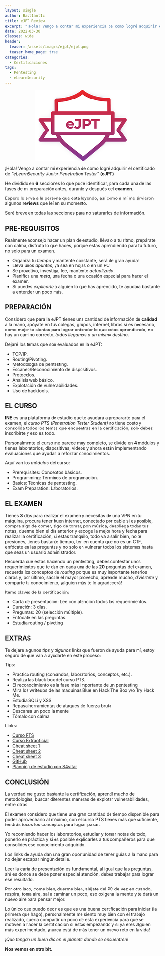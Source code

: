```yaml
---
layout: single
author: Bast1ant1c
title: eJPT Review
excerpt: "¡Hola! Vengo a contar mi experiencia de como logré adquirir el certificado de eLearnSecurity Junior Penetration Tester (eJPT)"
date: 2022-03-30
classes: wide
header:
  teaser: /assets/images/ejpt/ejpt.png
  teaser_home_page: true
categories:
  - Certificaciones
tags:
  - Pentesting
  - eLearnSecurity
---
```


<p align="center">
<img src="/assets/images/ejpt/ejpt.png">
</p>

¡Hola!
Vengo a contar mi experiencia de como logré adquirir el certificado de *"eLearnSecurity Junior Penetration Tester"* **(eJPT)**

He dividido en **6** secciones lo que pude identificar, para cada una de las fases de mi preparación antes, durante y después del **examen**.

Espero le sirva a la persona que está leyendo, así como a mí me sirvieron algunos **reviews** que leí en su momento.

Seré breve en todas las secciones para no saturarlos de información.

## PRE-REQUISITOS

Realmente aconsejo hacer un plan de estudio, llévalo a tu ritmo, prepárate con calma, disfruta lo que haces, porque estas aprendiendo para tu futuro, no solo para un examen.

* Organiza tu *tiempo* y mantente constante, será de gran ayuda!
* Lleva unos *apuntes*, ya sea en hojas o en un PC.
* Se proactivo, investiga, lee, mantente *actualizado*.
* Planifica una *meta*, una fecha o una ocasión especial para hacer el examen.
* Si puedes *explicarle* a alguien lo que has aprendido, te ayudara bastante a entender un poco más.

## PREPARACIÓN

Considero que para la eJPT tienes una cantidad de información de **calidad** a la mano, apóyate en tus colegas, grupos, internet, libros si es necesario, como mejor te sientas para lograr entender lo que estas aprendiendo, no hay un camino correcto, *todos llegamos a un mismo destino*.

Dejaré los temas que son evaluados en la eJPT:

* TCP/IP.
* Routing/Pivoting.
* Metodología de pentesting.
* Escaneo/Reconocimiento de dispositivos.
* Protocolos.
* Analisis web básico.
* Explotación de vulnerabilidades.
* Uso de hacktools.

## EL CURSO

**INE** es una plataforma de estudio que te ayudará a prepararte para el examen, el *curso PTS (Penetration Tester Student)* no tiene costo y consolida todos los temas que encuentras en la certificación, solo debes inscribirte y eso es todo.

Personalmente el curso me parece muy completo, se divide en **4** módulos y tienes laboratorios, diapositivas, videos y ahora están implementando evaluaciones que ayudan a reforzar conocimientos.

Aquí van los *módulos* del curso:

* Prerequisites: Conceptos básicos.
* Programming: Términos de programación.
* Basics: Técnicas de pentesting.
* Exam Preparation: Laboratorios.

## EL EXAMEN

Tienes **3** días para realizar el examen y necesitas de una VPN en tu máquina, procura tener buen internet, conectado por cable si es posible, compra algo de comer, algo de tomar, pon música, despliega todas tus notas, duerme bien el día anterior y escoge la mejor hora y fecha para realizar la certificación, si estas tranquilo, todo va a salir bien, no te presiones, tienes bastante tiempo, ten en cuenta que no es un CTF, enfócate en las preguntas y no solo en vulnerar todos los sistemas hasta que seas un usuario administrador. 

Recuerda que estás haciendo un pentesting, debes contestar unos requerimientos que te dan en cada una de las **20** preguntas del examen, recuerda los conceptos de *routing* porque es muy importante tenerlos claros y, por último, sácale el mayor provecho, aprende mucho, *diviértete* y comparte tu conocimiento, ¡alguien más te lo agradecerá!

Ítems claves de la certificación:

* Carta de presentación: Lee con atención todos los requerimientos.
* Duración: 3 días.
* Preguntas: 20 (selección múltiple).
* Enfócate en las preguntas.
* Estudia routing / pivoting

## EXTRAS

Te dejare algunos *tips* y *algunos* links que fueron de ayuda para mí, estoy seguro de que van a ayudarte en este proceso:

Tips:

* Practica routing (comandos, laboratorios, conceptos, etc.).
* Realiza las black box del curso PTS.
* El reconocimiento es la fase más importante de un pentesting
* Mira los writeups de las maquinas Blue en Hack The Box y/o Try Hack Me.
* Estudia SQLi y XSS
* Repasa herramientas de ataques de fuerza bruta
* Descansa un poco la mente
* Tómalo con calma

Links:

* [Curso PTS](https://my.ine.com/CyberSecurity/learning-paths/a223968e-3a74-45ed-884d-2d16760b8bbd/penetration-testing-student)
* [Curso Extraoficial](https://www.notion.so/course-PTSv4-22ad4ca2ce3e4fe0a5e369217b41c9b3)
* [Cheat sheet 1](https://www.marabellisec.com/)
* [Cheat sheet 2](https://githubmemory.com/repo/tejasanerao/eJPT-Cheatsheet)
* [Cheat sheet 3](https://kentosec.com/2019/08/04/how-to-pass-the-ejpt/)
* [GitHub](https://github.com/search?q=ejpt)
* [Planning de estudio con S4vitar](https://docs.google.com/spreadsheets/d/1dzvaGlT_0xnT-PGO27Z_4prHgA8PHIpErmoWdlUrSoA/edit#gid=0)

## CONCLUSIÓN

La verdad me gusto bastante la certificación, aprendí mucho de metodologías, buscar diferentes maneras de explotar vulnerabilidades, entre otras.

El examen considero que tiene una gran cantidad de tiempo disponible para poder aprovecharlo al máximo, con el curso PTS tienes más que suficiente, tendrás todos los conceptos para lograr pasar. 

Yo recomiendo hacer los laboratorios, estudiar y tomar notas de todo, ponerlo en práctica y si es posible explicarles a tus compañeros para que consolides ese conocimiento adquirido. 

Los links de ayuda dan una gran oportunidad de tener guías a la mano para no dejar escapar ningún detalle. 

Leer la carta de presentación es fundamental, al igual que las preguntas, ahí es donde se debe poner especial atención, debes trabajar para lograr ese resultado. 

Por otro lado, come bien, duerme bien, aléjate del PC de vez en cuando, respira, toma aire, sal a caminar un poco, eso oxigena la mente y te dará un nuevo aire para pensar mejor.

Lo único que puedo decir es que es una buena certificación para iniciar (la primera que hago), personalmente me siento muy bien con el trabajo realizado, quería compartir un poco de esta experiencia para que se motiven a hacer la certificación si estas empezando y si ya eres alguien más experimentado, ¡nunca está de más tener un nuevo reto en la vida!


_¡Que tengan un buen día en el planeta donde se encuentren!_

**Nos vemos en otro bit.**
